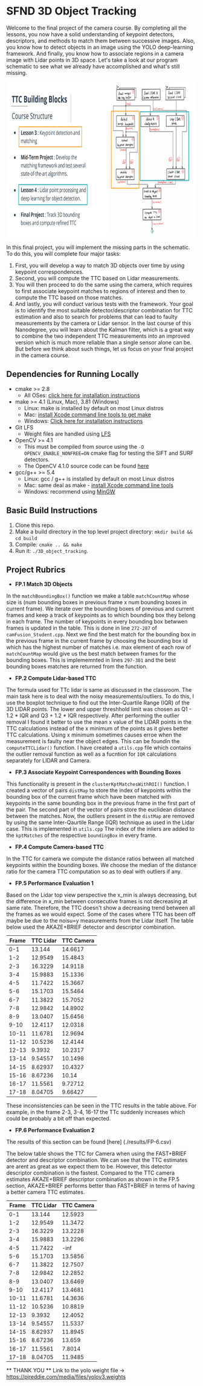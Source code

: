 # SFND 3D Object Tracking

Welcome to the final project of the camera course. By completing all the lessons, you now have a solid understanding of keypoint detectors, descriptors, and methods to match them between successive images. Also, you know how to detect objects in an image using the YOLO deep-learning framework. And finally, you know how to associate regions in a camera image with Lidar points in 3D space. Let's take a look at our program schematic to see what we already have accomplished and what's still missing.

<img src="images/course_code_structure.png" width="779" height="414" />

In this final project, you will implement the missing parts in the schematic. To do this, you will complete four major tasks: 
1. First, you will develop a way to match 3D objects over time by using keypoint correspondences. 
2. Second, you will compute the TTC based on Lidar measurements. 
3. You will then proceed to do the same using the camera, which requires to first associate keypoint matches to regions of interest and then to compute the TTC based on those matches. 
4. And lastly, you will conduct various tests with the framework. Your goal is to identify the most suitable detector/descriptor combination for TTC estimation and also to search for problems that can lead to faulty measurements by the camera or Lidar sensor. In the last course of this Nanodegree, you will learn about the Kalman filter, which is a great way to combine the two independent TTC measurements into an improved version which is much more reliable than a single sensor alone can be. But before we think about such things, let us focus on your final project in the camera course. 

## Dependencies for Running Locally
* cmake >= 2.8
  * All OSes: [click here for installation instructions](https://cmake.org/install/)
* make >= 4.1 (Linux, Mac), 3.81 (Windows)
  * Linux: make is installed by default on most Linux distros
  * Mac: [install Xcode command line tools to get make](https://developer.apple.com/xcode/features/)
  * Windows: [Click here for installation instructions](http://gnuwin32.sourceforge.net/packages/make.htm)
* Git LFS
  * Weight files are handled using [LFS](https://git-lfs.github.com/)
* OpenCV >= 4.1
  * This must be compiled from source using the `-D OPENCV_ENABLE_NONFREE=ON` cmake flag for testing the SIFT and SURF detectors.
  * The OpenCV 4.1.0 source code can be found [here](https://github.com/opencv/opencv/tree/4.1.0)
* gcc/g++ >= 5.4
  * Linux: gcc / g++ is installed by default on most Linux distros
  * Mac: same deal as make - [install Xcode command line tools](https://developer.apple.com/xcode/features/)
  * Windows: recommend using [MinGW](http://www.mingw.org/)

## Basic Build Instructions

1. Clone this repo.
2. Make a build directory in the top level project directory: `mkdir build && cd build`
3. Compile: `cmake .. && make`
4. Run it: `./3D_object_tracking`.

## Project Rubrics

* **FP.1 Match 3D Objects**

In the `matchBoundingBox()` function we make a table `matchCountMap` whose size is (num bounding boxes in previous frame x num bounding boxes in current frame). We iterate over the bounding boxes of previous and current frames and keep a track of keypoints as to which bounding box they belong in each frame. The number of keypoints in every bounding box betwwen frames is updated in the table. This is done in line `272-287` of `camFusion_Student.cpp`. Next we find the best match for the bounding box in the previous frame in the current frame by choosing the bounding box id which has the highest number of matches i.e. max element of each row of `matchCountMap` would give us the best match between frames for the bounding boxes. This is implememnted in lines `297-301` and the best bounding boxes matches are returned from the function.

* **FP.2 Compute Lidar-based TTC**

The formula used for TTc lidar is same as discussed in the classroom. The main task here is to deal with the noisy measurements/outliers. To do this, I use the boxplot technique to find out the Inter-Quartile Range (IQR) of the 3D LIDAR points. The lower and upper threshhold limit was chosen as Q1 - 1.2 * IQR and Q3 + 1.2 * IQR respectively. After performing the outlier removal I found it better to use the mean x value of the LIDAR points in the TTC calculations instead of the x minimum of the points as it gives better TTC calculations. Using x minimum sometimes causes erroe when the measurement is faulty near the object edges. This can be foundin the `computeTTCLidar()` function. I have created a `utils.cpp` file which contains the outlier removal function as well as a fucntion for `IQR` calculations separately for LIDAR and Camera.

* **FP.3 Associate Keypoint Correspondences with Bounding Boxes**

This functionality is present in the `clusterKptMatchesWithROI()` function. I created a vector of pairs `distMap` to store the index of keypoints within the bounding box of the current frame which have been matched with keypoints in the same bounding box in the previous frame in the first part of the pair. The second part of the vector of pairs store the euclidean distance between the matches. Now, the outliers present in the `distMap` are removed by using the same Inter-Qaurtile Range (IQR) technique as used in the Lidar case. This is implemented in `utils.cpp` The index of the inliers are added to the `kptMatches` of the respective `boundingBox` in every frame.

* **FP.4 Compute Camera-based TTC**

In the TTC for camera we compute the distance ratios between all matched keypoints within the bounding boxes. We choose the median of the distance ratio for the camera TTC computation so as to deal with outliers if any.

* **FP.5 Performance Evaluation 1**

Based on the Lidar top view perspective the x_min is always decreasing, but the difference in x_min between consecutive frames is not decreasing at same rate. Therefore, the TTC doesn't show a decreasing trend between all the frames as we would expect. Some of the cases where TTC has been off maybe be due to the noisu=y measurements from the Lidar itself. The table below used the AKAZE+BRIEF detector and descriptor combination.

|Frame | TTC Lidar | TTC Camera |
|------|-----------|------------|
|0-1	 | 13.144	   | 14.6617    |
|1-2	 | 12.9549   | 15.4843    |
|2-3	 | 16.3229   | 14.9118    |
|3-4	 | 15.9883   | 15.1336    |
|4-5	 | 11.7422   | 15.3667    |
|5-6	 | 15.1703   | 15.5464    |
|6-7	 | 11.3822   | 15.7052    |
|7-8	 | 12.9842   | 14.8902    |
|8-9	 | 13.0407   | 15.6456    |
|9-10	 | 12.4117   | 12.0318    |
|10-11 | 11.6781   | 12.9694    |
|11-12 | 10.5236   | 12.4144    |
|12-13 | 9.3932	   | 10.2317    |
|13-14 | 9.54557   | 10.1498    |
|14-15 | 8.62937   | 10.4327    |
|15-16 | 8.67236   | 10.14      |
|16-17 | 11.5561   | 9.72712    |
|17-18 | 8.04705   | 9.66427    |

These inconsistencies can be seen in the TTC results in the table above. For example, in the frame 2-3, 3-4, 16-17 the TTc suddenly increases which could be probably a bit off than expected.

* **FP.6 Performance Evaluation 2**

The results of this section can be found [here] (./results/FP-6.csv)

The below table shows the TTC for Camera when using the FAST+BRIEF detector and descriptor combination. We can see that the TTC estimates are arent as great as we expect them to be. However, this detector descriptor combination is the fastest. Compared to the TTC camera estimates AKAZE+BRIEF descriptor combination as shown in the FP.5 section, AKAZE+BRIEF performs better than FAST+BRIEF in terms of having a better camera TTC estimates.

|Frame | TTC Lidar | TTC Camera |
|------|-----------|------------|
|0-1	 | 13.144	   | 12.5923    |
|1-2	 | 12.9549   | 11.3472    |
|2-3	 | 16.3229   | 13.2228    |
|3-4	 | 15.9883   | 13.2296    |
|4-5	 | 11.7422   | -inf       |
|5-6	 | 15.1703   | 13.5856    |
|6-7	 | 11.3822   | 12.7507    |
|7-8	 | 12.9842   | 12.2852    |
|8-9	 | 13.0407   | 13.6469    |
|9-10	 | 12.4117   | 13.4681    |
|10-11 | 11.6781   | 14.3636    |
|11-12 | 10.5236   | 10.8819    |
|12-13 | 9.3932    | 12.4052    |
|13-14 | 9.54557   | 11.5337    |
|14-15 | 8.62937   | 11.8945    |
|15-16 | 8.67236   | 13.659     |
|16-17 | 11.5561   | 7.8014     |
|17-18 | 8.04705   | 11.9485    |

** THANK YOU **
Link to the yolo weight file -> https://pjreddie.com/media/files/yolov3.weights









